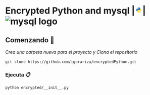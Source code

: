 # Encrypted Python and mysql |<img src="https://raw.githubusercontent.com/github/explore/80688e429a7d4ef2fca1e82350fe8e3517d3494d/topics/python/python.png" alt="python" width="24">|<img src="https://user-images.githubusercontent.com/18409088/134431364-4f3f8f74-4fb7-4558-a659-e53cbf0ebfd4.png" alt="mysql logo" width="38">


## Comenzando 🚀

_Crea una carpeta nueva para el proyecto y Clona el repositorio_

```
git clone https://github.com/igorariza/encryptedPython.git
```

### Ejecuta 📋 <br>

```
python encrypted/__init__.py

```
